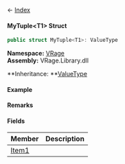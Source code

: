 ← [Index](Api-Index)

#### MyTuple&lt;T1&gt; Struct

```csharp
public struct MyTuple<T1>: ValueType
```

**Namespace:** [VRage](VRage)  
**Assembly:** VRage.Library.dll

**Inheritance: **[ValueType](System.ValueType)

#### Example

#### Remarks

#### Fields

|Member|Description|
|---|---|
|[Item1](VRage.MyTuple`1.Item1)||

